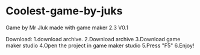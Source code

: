 # Coolest-game-by-juks
Game by Mr Jluk
made with game maker 2.3
V0.1

Download:
1.download archive.
2.Download archive
3.Download game maker studio
4.Open the project in game maker studio
5.Press "F5"
6.Enjoy!
